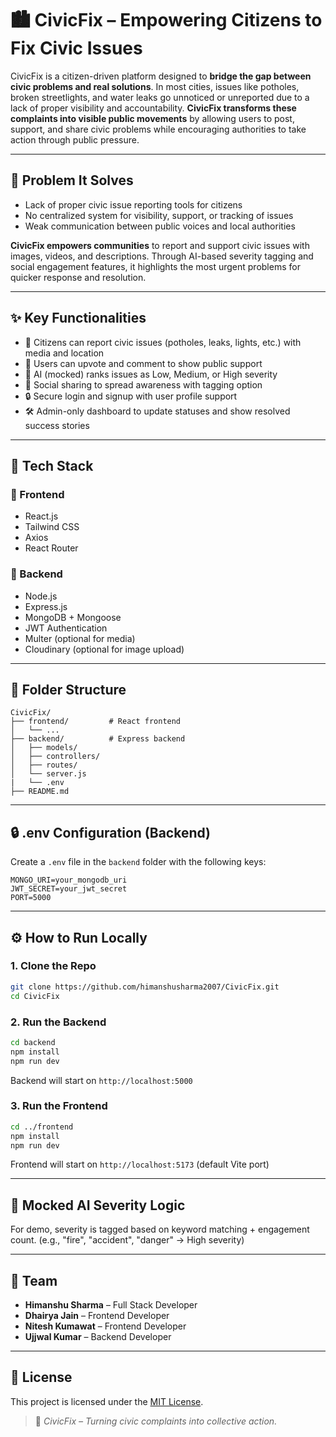 
# 🏙️ CivicFix – Empowering Citizens to Fix Civic Issues

CivicFix is a citizen-driven platform designed to **bridge the gap between civic problems and real solutions**. In most cities, issues like potholes, broken streetlights, and water leaks go unnoticed or unreported due to a lack of proper visibility and accountability. **CivicFix transforms these complaints into visible public movements** by allowing users to post, support, and share civic problems while encouraging authorities to take action through public pressure.

---

## 🚧 Problem It Solves

- Lack of proper civic issue reporting tools for citizens
- No centralized system for visibility, support, or tracking of issues
- Weak communication between public voices and local authorities

**CivicFix empowers communities** to report and support civic issues with images, videos, and descriptions. Through AI-based severity tagging and social engagement features, it highlights the most urgent problems for quicker response and resolution.

---

## ✨ Key Functionalities

- 📝 Citizens can report civic issues (potholes, leaks, lights, etc.) with media and location
- 🔺 Users can upvote and comment to show public support
- 🤖 AI (mocked) ranks issues as Low, Medium, or High severity
- 🔄 Social sharing to spread awareness with tagging option
- 🔒 Secure login and signup with user profile support
- 🛠️ Admin-only dashboard to update statuses and show resolved success stories

---

## 🧰 Tech Stack

### 🔹 Frontend
- React.js
- Tailwind CSS
- Axios
- React Router

### 🔹 Backend
- Node.js
- Express.js
- MongoDB + Mongoose
- JWT Authentication
- Multer (optional for media)
- Cloudinary (optional for image upload)

---

## 📁 Folder Structure

```
CivicFix/
├── frontend/         # React frontend
│   └── ...
├── backend/          # Express backend
│   ├── models/
│   ├── controllers/
│   ├── routes/
│   └── server.js
|   └── .env
├── README.md

```

---

## 🔒 .env Configuration (Backend)

Create a `.env` file in the `backend` folder with the following keys:

```
MONGO_URI=your_mongodb_uri
JWT_SECRET=your_jwt_secret
PORT=5000
```

---

## ⚙️ How to Run Locally

### 1. Clone the Repo

```bash
git clone https://github.com/himanshusharma2007/CivicFix.git
cd CivicFix
```

### 2. Run the Backend

```bash
cd backend
npm install
npm run dev
```

Backend will start on `http://localhost:5000`

### 3. Run the Frontend

```bash
cd ../frontend
npm install
npm run dev
```

Frontend will start on `http://localhost:5173` (default Vite port)

---

## 🧠 Mocked AI Severity Logic

For demo, severity is tagged based on keyword matching + engagement count. (e.g., "fire", "accident", "danger" → High severity)

---

## 👥 Team

- **Himanshu Sharma** – Full Stack Developer  
- **Dhairya Jain** – Frontend Developer  
- **Nitesh Kumawat** – Frontend Developer  
- **Ujjwal Kumar** – Backend Developer  

---

## 📃 License

This project is licensed under the [MIT License](LICENSE).

> 🔔 *CivicFix – Turning civic complaints into collective action.*
